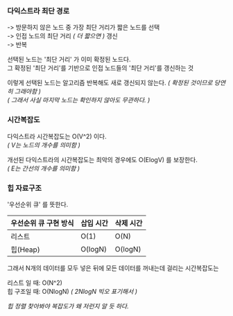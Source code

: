 ### 다익스트라 최단 경로
-> 방문하지 않은 노드 중 가장 최단 거리가 짧은 노드를 선택  
-> 인접 노드의 최단 거리 _( 더 짧으면 )_ 갱신  
-> 반복  

선택된 노드는 '최단 거리' 가 이미 확정된 노드다.  
그 확정된 '최단 거리'를 기반으로 인접 노드들의 '최단 거리'를 갱신하는 것

이렇게 선택된 노드는 알고리즘 반복해도 새로 갱신되지 않는다. _( 확정된 것이므로 당연히 그래야함 )_   
_( 그래서 사실 마지막 노드는 확인하지 않아도 무관하다. )_  
### 시간복잡도
다익스트라 시간복잡도는 O(V^2) 이다.  
_( V는 노드의 개수를 의미함 )_  

개선된 다익스트라의 시간복잡도는 최악의 경우에도 O(ElogV) 를 보장한다.  
_( E는 간선의 개수를 의미함 )_ 

### 힙 자료구조
'우선순위 큐' 를 뜻한다.  

| 우선순위 큐 구현 방식 | 삽입 시간 | 삭제 시간 |
| -------------------| ---------| -----------|
| 리스트 | O(1) | O(N)|
| 힙(Heap) | O(logN) | O(logN) |

그래서 N개의 데이터를 모두 넣은 뒤에 모든 데이터를 꺼내는데 걸리는 시간복잡도는  

리스트 일 때: O(N^2)  
힙 구조일 때: O(NlogN)  _( 2NlogN 빅오 표기해서 )_ 

_힙 정렬 찾아봐야 복잡도가 왜 저런지 알 듯 하다._